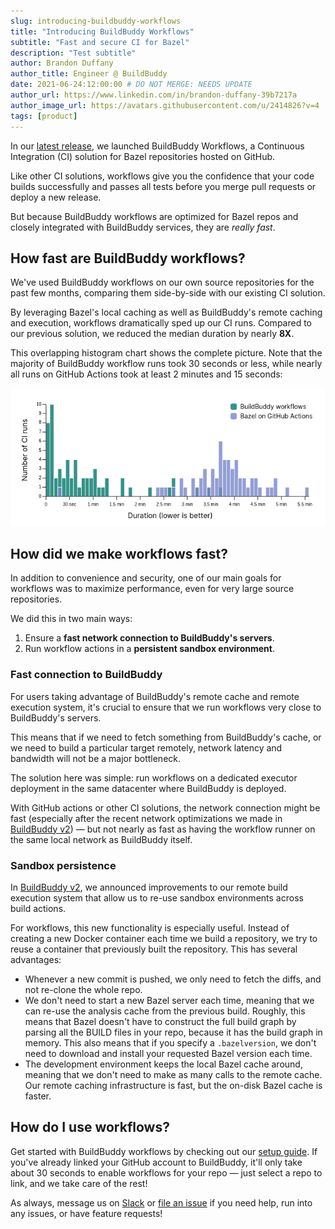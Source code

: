 ```yaml
---
slug: introducing-buildbuddy-workflows
title: "Introducing BuildBuddy Workflows"
subtitle: "Fast and secure CI for Bazel"
description: "Test subtitle"
author: Brandon Duffany
author_title: Engineer @ BuildBuddy
date: 2021-06-24:12:00:00 # DO NOT MERGE: NEEDS UPDATE
author_url: https://www.linkedin.com/in/brandon-duffany-39b7217a
author_image_url: https://avatars.githubusercontent.com/u/2414826?v=4
tags: [product]
---
```


In our [latest release](TODO/LINK_TO_RELEASE_POST), we launched BuildBuddy
Workflows, a Continuous Integration (CI) solution for Bazel repositories
hosted on GitHub.

Like other CI solutions, workflows give you the confidence that your code
builds successfully and passes all tests before you merge pull requests or
deploy a new release.

But because BuildBuddy workflows are optimized for Bazel repos and closely
integrated with BuildBuddy services, they are _really fast_.

## How fast are BuildBuddy workflows?

We've used BuildBuddy workflows on our own source repositories for the past few
months, comparing them side-by-side with our existing CI solution.

By leveraging Bazel's local caching as well as BuildBuddy's
remote caching and execution, workflows dramatically sped up our CI runs.
Compared to our previous solution, we reduced the median duration by nearly
**8X**.

This overlapping histogram chart shows the complete picture. Note that
the majority of BuildBuddy workflow runs took 30 seconds or less, while
nearly all runs on GitHub Actions took at least 2 minutes and 15 seconds:

![overlapping histogram comparing BuildBuddy and GitHub actions](images/workflows.png)

## How did we make workflows fast?

In addition to convenience and security, one of our main goals for workflows
was to maximize performance, even for very large source repositories.

We did this in two main ways:

1. Ensure a **fast network connection to BuildBuddy's servers**.
2. Run workflow actions in a **persistent sandbox environment**.

### Fast connection to BuildBuddy

For users taking advantage of BuildBuddy's remote cache and remote
execution system, it's crucial to ensure that we run workflows very close
to BuildBuddy's servers.

This means that if we need to fetch something from BuildBuddy's cache, or
we need to build a particular target remotely, network latency and
bandwidth will not be a major bottleneck.

The solution here was simple: run workflows on a dedicated executor
deployment in the same datacenter where BuildBuddy is deployed.

With GitHub actions or other CI solutions, the network connection might
be fast (especially after the recent network optimizations we made in
[BuildBuddy v2](introducing-buildbuddy-v2)) &mdash; but not nearly as fast
as having the workflow runner on the same local network as BuildBuddy
itself.

### Sandbox persistence

In [BuildBuddy v2](introducing-buildbuddy-v2#sandboxing), we announced
improvements to our remote build execution system that allow us to re-use
sandbox environments across build actions.

For workflows, this new functionality is especially useful. Instead of creating
a new Docker container each time we build a repository, we
try to reuse a container that previously built the repository. This has
several advantages:

- Whenever a new commit is pushed, we only need to fetch the diffs,
  and not re-clone the whole repo.
- We don't need to start a new Bazel server each time, meaning that
  we can re-use the analysis cache from the previous build. Roughly,
  this means that Bazel doesn't have to construct the full build graph by
  parsing all the BUILD files in your repo, because it has the build graph
  in memory. This also means that if you specify a `.bazelversion`, we don't
  need to download and install your requested Bazel version each time.
- The development environment keeps the local Bazel cache around, meaning
  that we don't need to make as many calls to the remote cache. Our
  remote caching infrastructure is fast, but the on-disk Bazel cache
  is faster.

## How do I use workflows?

Get started with BuildBuddy workflows by checking out our [setup guide](/docs/workflows-setup/).
If you've already linked your GitHub account to BuildBuddy, it'll only take
about 30 seconds to enable workflows for your repo &mdash; just select a repo
to link, and we take care of the rest!

As always, message us on [Slack](https://buildbuddy.slack.com) or
[file an issue](https://github.com/buildbuddy-io/buildbuddy/issues/new)
if you need help, run into any issues, or have feature requests!
